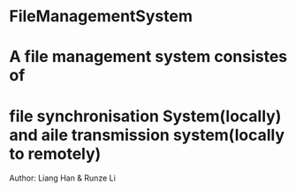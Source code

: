 # FileManagementSystem
# A file management system consistes of 
# file synchronisation System(locally) and aile transmission system(locally to remotely)
Author: Liang Han & Runze Li